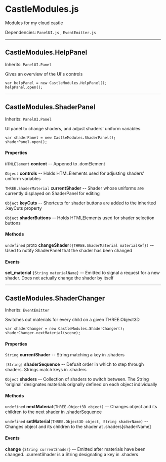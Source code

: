 # CastleModules.js

Modules for my cloud castle

Dependencies: `PanelUI.js` , `EventEmitter.js` 

---

## CastleModules.HelpPanel

Inherits: `PanelUI.Panel`

Gives an overview of the UI's controls

```
var helpPanel = new CastleModules.HelpPanel();
helpPanel.open();
```

---

## CastleModules.ShaderPanel

Inherits: `PanelUI.Panel`

UI panel to change shaders, and adjust shaders' uniform variables

```
var shaderPanel = new CastleModules.ShaderPanel();
shaderPanel.open();
```

#### Properties

`HTMLElement` **content** -- Appened to .domElement

`Object` **controls** -- Holds HTMLElements used for adjusting shaders' uniform variables

`THREE.ShaderMaterial` **currentShader** -- Shader whose uniforms are currently displayed on ShaderPanel for editing

`Object` **keyCuts** -- Shortcuts for shader buttons are added to the inherited .keyCuts property

`Object` **shaderButtons** -- Holds HTMLElements used for shader selection buttons

#### Methods

`undefined` proto **changeShader**`({THREE.ShaderMaterial materialRef})` -- Used to notify ShaderPanel that the shader has been changed

#### Events

**set_material** `{String materialName}` -- Emitted to signal a request for a new shader. Does not actually change the shader by itself

---

## CastleModules.ShaderChanger

Inherits: `EventEmitter`

Switches out materials for every child on a given THREE.Object3D

```
var shaderChanger = new CastleModules.ShaderChanger();
shaderChanger.nextMaterial(scene);
```

#### Properties

`String` **currentShader** -- String matching a key in .shaders

`[String]` **shaderSequence** -- Defualt order in which to step through shaders. Strings match keys in .shaders

`Object` **shaders** -- Collection of shaders to switch between. The String 'original' designates materials orignally defined on each object individually

#### Methods

`undefined` **nextMaterial**`(THREE.Object3D object)` -- Changes object and its children to the next shader in .shaderSequence

`undefined` **setMaterial**`(THREE.Object3D object, String shaderName)` -- Changes object and its children to the shader at .shaders[shaderName]

#### Events

**change** `{String currentShader}` -- Emitted after materials have been changed. .currentShader is a String designating a key in .shaders

